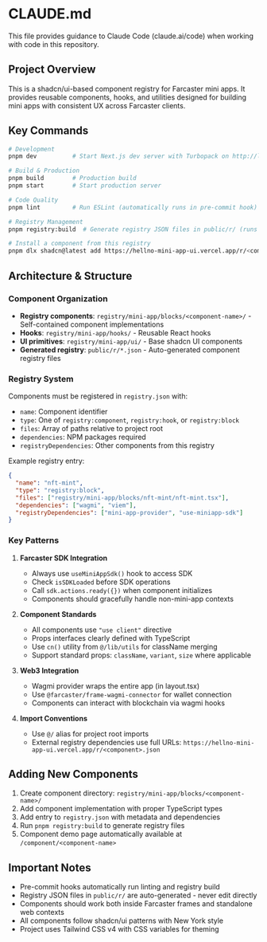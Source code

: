 # CLAUDE.md

This file provides guidance to Claude Code (claude.ai/code) when working with code in this repository.

## Project Overview

This is a shadcn/ui-based component registry for Farcaster mini apps. It provides reusable components, hooks, and utilities designed for building mini apps with consistent UX across Farcaster clients.

## Key Commands

```bash
# Development
pnpm dev          # Start Next.js dev server with Turbopack on http://localhost:3000

# Build & Production
pnpm build        # Production build
pnpm start        # Start production server

# Code Quality
pnpm lint         # Run ESLint (automatically runs in pre-commit hook)

# Registry Management
pnpm registry:build  # Generate registry JSON files in public/r/ (runs automatically in pre-commit)

# Install a component from this registry
pnpm dlx shadcn@latest add https://hellno-mini-app-ui.vercel.app/r/<component-name>.json
```

## Architecture & Structure

### Component Organization
- **Registry components**: `registry/mini-app/blocks/<component-name>/` - Self-contained component implementations
- **Hooks**: `registry/mini-app/hooks/` - Reusable React hooks
- **UI primitives**: `registry/mini-app/ui/` - Base shadcn UI components
- **Generated registry**: `public/r/*.json` - Auto-generated component registry files

### Registry System
Components must be registered in `registry.json` with:
- `name`: Component identifier
- `type`: One of `registry:component`, `registry:hook`, or `registry:block`
- `files`: Array of paths relative to project root
- `dependencies`: NPM packages required
- `registryDependencies`: Other components from this registry

Example registry entry:
```json
{
  "name": "nft-mint",
  "type": "registry:block",
  "files": ["registry/mini-app/blocks/nft-mint/nft-mint.tsx"],
  "dependencies": ["wagmi", "viem"],
  "registryDependencies": ["mini-app-provider", "use-miniapp-sdk"]
}
```

### Key Patterns

1. **Farcaster SDK Integration**
   - Always use `useMiniAppSdk()` hook to access SDK
   - Check `isSDKLoaded` before SDK operations
   - Call `sdk.actions.ready({})` when component initializes
   - Components should gracefully handle non-mini-app contexts

2. **Component Standards**
   - All components use `"use client"` directive
   - Props interfaces clearly defined with TypeScript
   - Use `cn()` utility from `@/lib/utils` for className merging
   - Support standard props: `className`, `variant`, `size` where applicable

3. **Web3 Integration**
   - Wagmi provider wraps the entire app (in layout.tsx)
   - Use `@farcaster/frame-wagmi-connector` for wallet connection
   - Components can interact with blockchain via wagmi hooks

4. **Import Conventions**
   - Use `@/` alias for project root imports
   - External registry dependencies use full URLs: `https://hellno-mini-app-ui.vercel.app/r/<component>.json`

## Adding New Components

1. Create component directory: `registry/mini-app/blocks/<component-name>/`
2. Add component implementation with proper TypeScript types
3. Add entry to `registry.json` with metadata and dependencies
4. Run `pnpm registry:build` to generate registry files
5. Component demo page automatically available at `/component/<component-name>`

## Important Notes

- Pre-commit hooks automatically run linting and registry build
- Registry JSON files in `public/r/` are auto-generated - never edit directly
- Components should work both inside Farcaster frames and standalone web contexts
- All components follow shadcn/ui patterns with New York style
- Project uses Tailwind CSS v4 with CSS variables for theming
